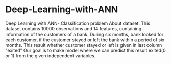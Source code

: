 # Deep-Learning-with-ANN
Deep Learning with ANN- Classification problem
About dataset: This dataset contains 10000 observations and 14 features, containing information of the customers of a bank. During six months, bank looked for each customer, if the customer stayed or left the bank within a period of six months. This result whether customer stayed or left is given in last column "exited" Our goal is to make model where we can predict this result exited(0 or 1) from the given independent variables.
